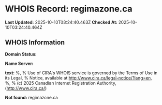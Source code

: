 # WHOIS Record: regimazone.ca

**Last Updated:** 2025-10-10T03:24:40.463Z
**Checked At:** 2025-10-10T03:24:40.464Z

## WHOIS Information

**Domain Status:** 

**Name Server:** 

**text:** %, % Use of CIRA's WHOIS service is governed by the Terms of Use in its Legal, % Notice, available at http://www.cira.ca/legal-notice/?lang=en, %, % (c) 2025 Canadian Internet Registration Authority, (http://www.cira.ca/)

**Not found:** regimazone.ca


